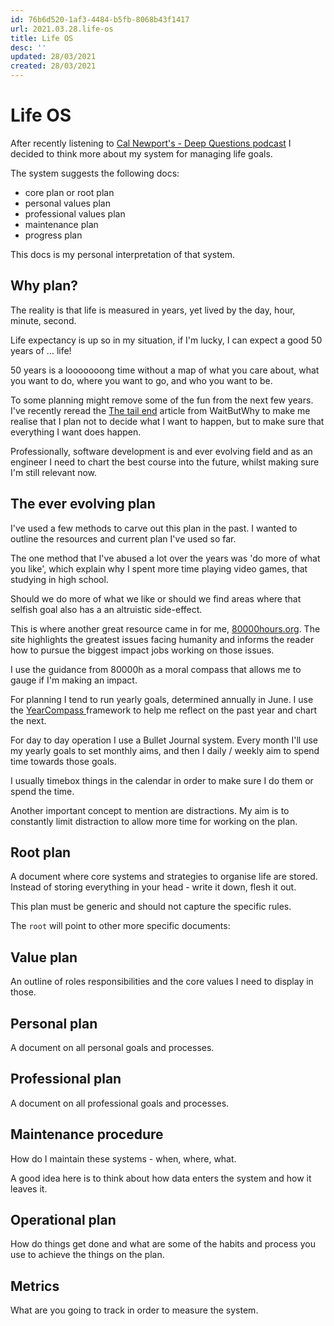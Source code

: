 ```yaml
---
id: 76b6d520-1af3-4484-b5fb-8068b43f1417
url: 2021.03.28.life-os
title: Life OS
desc: ''
updated: 28/03/2021
created: 28/03/2021
---
```


# Life OS

After recently listening to [Cal Newport's - Deep Questions podcast](https://www.calnewport.com/podcast/) I decided to think more about my system for managing life goals. 

The system suggests the following docs:
* core plan or root plan
* personal values plan
* professional values plan
* maintenance plan
* progress plan

This docs is my personal interpretation of that system.

## Why plan?

The reality is that life is measured in years, yet lived by the day, hour, minute, second.

Life expectancy is up so in my situation, if I'm lucky, I can expect a good 50 years of ... life!

50 years is a looooooong time without a map of what you care about, what you want to do, where you want to go, and who you want to be.

To some planning might remove some of the fun from the next few years. I've recently reread the [The tail end](https://waitbutwhy.com/2015/12/the-tail-end.html) article from WaitButWhy to make me realise that I plan not to decide what I want to happen, but to make sure that everything I want does happen.

Professionally, software development is and ever evolving field and as an engineer I need to chart the best course into the future, whilst making sure I'm still relevant now.

## The ever evolving plan

I've used a few methods to carve out this plan in the past. I wanted to outline the resources and current plan I've used so far.

The one method that I've abused a lot over the years was 'do more of what you like', which explain why I spent more time playing video games, that studying in high school.

Should we do more of what we like or should we find areas where that selfish goal also has a an altruistic side-effect.

This is where another great resource came in for me, [80000hours.org](https://80000hours.org). The site highlights the greatest issues facing humanity and informs the reader how to pursue the biggest impact jobs working on those issues.

I use the guidance from 80000h as a moral compass that allows me to gauge if I'm making an impact.

For planning I tend to run yearly goals, determined annually in June. I use the [YearCompass ](https://yearcompass.com) framework to help me reflect on the past year and chart the next.

For day to day operation I use a Bullet Journal system. Every month I'll use my yearly goals to set monthly aims, and then I daily / weekly aim to spend time towards those goals.

I usually timebox things in the calendar in order to make sure I do them or spend the time.

Another important concept to mention are distractions. My aim is to constantly limit distraction to allow more time for working on the plan.

## Root plan

A document where core systems and strategies to organise life are stored. Instead of storing everything in your head - write it down, flesh it out.

This plan must be generic and should not capture the specific rules.

The `root` will point to other more specific documents:

## Value plan

An outline of roles responsibilities and the core values I need to display in those.

## Personal plan

A document on all personal goals and processes.

## Professional plan

A document on all professional goals and processes.

## Maintenance procedure

How do I maintain these systems - when, where, what.

A good idea here is to think about how data enters the system and how it leaves it.

## Operational plan

How do things get done and what are some of the habits and process you use to achieve the things on the plan.

## Metrics

What are you going to track in order to measure the system.